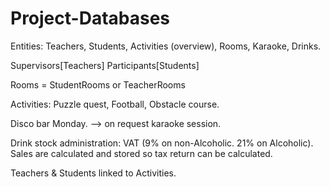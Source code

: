 # Project-Databases

Entities: Teachers, Students, Activities (overview), Rooms, Karaoke, Drinks.

Supervisors[Teachers]
Participants[Students]

Rooms = StudentRooms or TeacherRooms

Activities: Puzzle quest, Football, Obstacle course.

Disco bar Monday. --> on request karaoke session.

Drink stock administration: VAT (9% on non-Alcoholic. 21% on Alcoholic). Sales are calculated and stored so tax return can be calculated.

Teachers & Students linked to Activities. 

